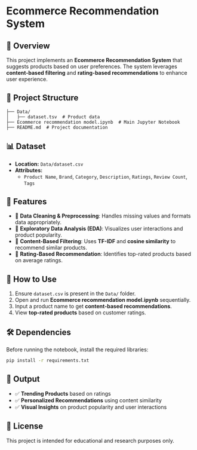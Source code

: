 # Ecommerce Recommendation System

## 📌 Overview
This project implements an **Ecommerce Recommendation System** that suggests products based on user preferences. The system leverages **content-based filtering** and **rating-based recommendations** to enhance user experience.

## 📂 Project Structure
```
├── Data/
│   ├── dataset.tsv  # Product data
├── Ecommerce recommendation model.ipynb  # Main Jupyter Notebook
├── README.md  # Project documentation
```

## 📊 Dataset
- **Location:** `Data/dataset.csv`
- **Attributes:**
  - `Product Name`, `Brand`, `Category`, `Description`, `Ratings`, `Review Count`, `Tags`

## 🎯 Features
- 🔹 **Data Cleaning & Preprocessing**: Handles missing values and formats data appropriately.
- 🔹 **Exploratory Data Analysis (EDA)**: Visualizes user interactions and product popularity.
- 🔹 **Content-Based Filtering**: Uses **TF-IDF** and **cosine similarity** to recommend similar products.
- 🔹 **Rating-Based Recommendation**: Identifies top-rated products based on average ratings.

## 🚀 How to Use
1. Ensure `dataset.csv` is present in the `Data/` folder.
2. Open and run **Ecommerce recommendation model.ipynb** sequentially.
3. Input a product name to get **content-based recommendations**.
4. View **top-rated products** based on customer ratings.

## 🛠 Dependencies
Before running the notebook, install the required libraries:
```bash
pip install -r requirements.txt
```

## 📌 Output
- ✅ **Trending Products** based on ratings
- ✅ **Personalized Recommendations** using content similarity
- ✅ **Visual Insights** on product popularity and user interactions

## 📜 License
This project is intended for educational and research purposes only.


